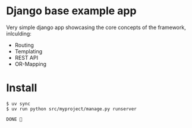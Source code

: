# Django base example app

Very simple django app showcasing the core concepts of the framework, inlculding:

- Routing
- Templating
- REST API
- OR-Mapping

# Install

```
$ uv sync
$ uv run python src/myproject/manage.py runserver

DONE 🎉
```
